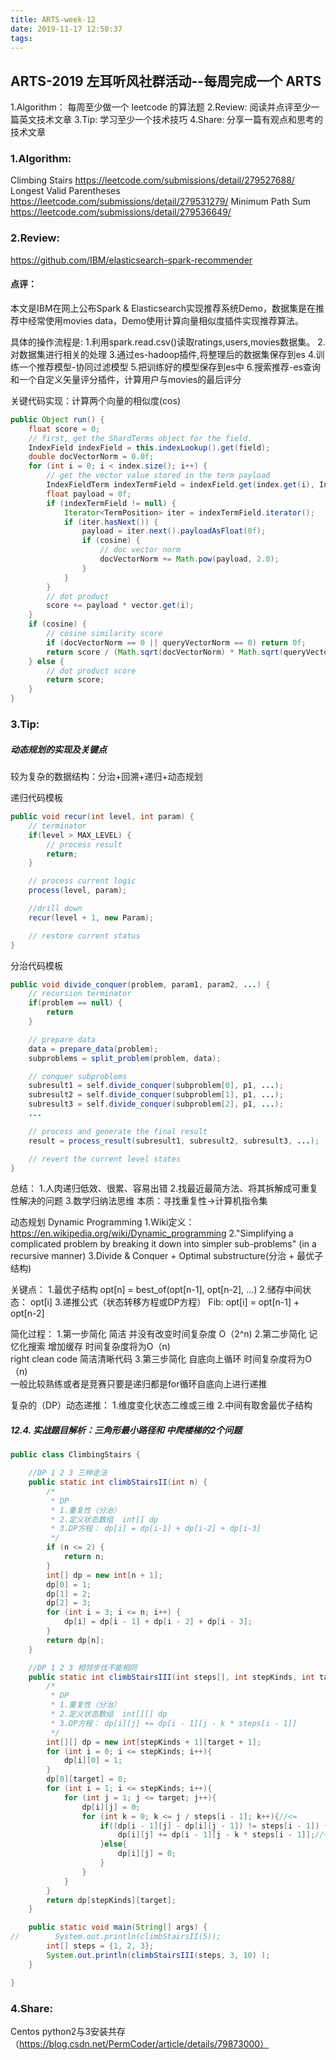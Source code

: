```yaml
---
title: ARTS-week-12
date: 2019-11-17 12:50:37
tags:
---
```


## ARTS-2019 左耳听风社群活动--每周完成一个 ARTS
1.Algorithm： 每周至少做一个 leetcode 的算法题
2.Review: 阅读并点评至少一篇英文技术文章
3.Tip: 学习至少一个技术技巧
4.Share: 分享一篇有观点和思考的技术文章

### 1.Algorithm:

Climbing Stairs https://leetcode.com/submissions/detail/279527688/
Longest Valid Parentheses https://leetcode.com/submissions/detail/279531279/
Minimum Path Sum https://leetcode.com/submissions/detail/279536649/

### 2.Review:

https://github.com/IBM/elasticsearch-spark-recommender

#### 点评：
本文是IBM在网上公布Spark & Elasticsearch实现推荐系统Demo，数据集是在推荐中经常使用movies data，Demo使用计算向量相似度插件实现推荐算法。

具体的操作流程是:
1.利用spark.read.csv()读取ratings,users,movies数据集。
2.对数据集进行相关的处理
3.通过es-hadoop插件,将整理后的数据集保存到es
4.训练一个推荐模型-协同过滤模型
5.把训练好的模型保存到es中
6.搜索推荐-es查询和一个自定义矢量评分插件，计算用户与movies的最后评分

关键代码实现：计算两个向量的相似度(cos)
``` java
public Object run() {
    float score = 0;
    // first, get the ShardTerms object for the field.
    IndexField indexField = this.indexLookup().get(field);
    double docVectorNorm = 0.0f;
    for (int i = 0; i < index.size(); i++) {
        // get the vector value stored in the term payload
        IndexFieldTerm indexTermField = indexField.get(index.get(i), IndexLookup.FLAG_PAYLOADS);
        float payload = 0f;
        if (indexTermField != null) {
            Iterator<TermPosition> iter = indexTermField.iterator();
            if (iter.hasNext()) {
                payload = iter.next().payloadAsFloat(0f);
                if (cosine) {
                    // doc vector norm
                    docVectorNorm += Math.pow(payload, 2.0);
                }
            }
        }
        // dot product
        score += payload * vector.get(i);
    }
    if (cosine) {
        // cosine similarity score
        if (docVectorNorm == 0 || queryVectorNorm == 0) return 0f;
        return score / (Math.sqrt(docVectorNorm) * Math.sqrt(queryVectorNorm));
    } else {
        // dot product score
        return score;
    }
}
``` 

### 3.Tip:

##### 动态规划的实现及关键点

较为复杂的数据结构：分治+回溯+递归+动态规划

递归代码模板
``` java
public void recur(int level, int param) {
	// terminator
	if(level > MAX_LEVEL) {
		// process result
		return;
	}

	// process current logic
	process(level, param);

	//drill down
	recur(level + 1, new Param);

	// restore current status
}
``` 

分治代码模板
``` java
public void divide_conquer(problem, param1, param2, ...) {
	// recursion terminator
	if(problem == null) {
		return
	}

	// prepare data
	data = prepare_data(problem);
	subproblems = split_problem(problem, data);

	// conquer subproblems
	subresult1 = self.divide_conquer(subproblem[0], p1, ...);
	subresult2 = self.divide_conquer(subproblem[1], p1, ...);
	subresult3 = self.divide_conquer(subproblem[2], p1, ...);
	...

	// process and generate the final result
	result = process_result(subresult1, subresult2, subresult3, ...);

	// revert the current level states
}
``` 

总结：
1.人肉递归低效、很累、容易出错
2.找最近最简方法、将其拆解成可重复性解决的问题
3.数学归纳法思维
本质：寻找重复性->计算机指令集

动态规划 Dynamic Programming
1.Wiki定义：
https://en.wikipedia.org/wiki/Dynamic_programming
2."Simplifying a complicated problem by breaking it down into simpler sub-problems"
(in a recursive manner)
3.Divide & Conquer + Optimal substructure(分治 + 最优子结构)

关键点：
1.最优子结构 opt[n] = best_of(opt[n-1], opt[n-2], ...)
2.储存中间状态： opt[i]
3.递推公式（状态转移方程或DP方程）
Fib: opt[i] = opt[n-1] + opt[n-2]

简化过程：
1.第一步简化  简洁  并没有改变时间复杂度 O（2^n)
2.第二步简化  记忆化搜索 增加缓存 时间复杂度将为O（n)  
right clean code 简洁清晰代码
3.第三步简化 自底向上循环  时间复杂度将为O（n)  
一般比较熟练或者是竞赛只要是递归都是for循环自底向上进行递推

复杂的（DP）动态递推：
1.维度变化状态二维或三维 
2.中间有取舍最优子结构


##### 12.4. 实战题目解析：三角形最小路径和  中爬楼梯的2个问题
``` java
public class ClimbingStairs {

    //DP 1 2 3 三种走法
    public static int climbStairsII(int n) {
        /*
         * DP
         * 1.重复性（分治）
         * 2.定义状态数组  int[] dp
         * 3.DP方程： dp[i] = dp[i-1] + dp[i-2] + dp[i-3]
         */
        if (n <= 2) {
            return n;
        }
        int[] dp = new int[n + 1];
        dp[0] = 1;
        dp[1] = 2;
        dp[2] = 3;
        for (int i = 3; i <= n; i++) {
            dp[i] = dp[i - 1] + dp[i - 2] + dp[i - 3];
        }
        return dp[n];
    }

    //DP 1 2 3 相邻步伐不能相同
    public static int climbStairsIII(int steps[], int stepKinds, int target){
        /*
         * DP
         * 1.重复性（分治）
         * 2.定义状态数组  int[][] dp
         * 3.DP方程： dp[i][j] += dp[i - 1][j - k * steps[i - 1]]
         */
        int[][] dp = new int[stepKinds + 1][target + 1];
        for (int i = 0; i <= stepKinds; i++){
            dp[i][0] = 1;
        }
        dp[0][target] = 0;
        for (int i = 1; i <= stepKinds; i++){
            for (int j = 1; j <= target; j++){
                dp[i][j] = 0;
                for (int k = 0; k <= j / steps[i - 1]; k++){//<=
                    if((dp[i - 1][j] - dp[i][j - 1]) != steps[i - 1]) {
                        dp[i][j] += dp[i - 1][j - k * steps[i - 1]];//+=
                    }else{
                        dp[i][j] = 0;
                    }
                }
            }
        }
        return dp[stepKinds][target];
    }

    public static void main(String[] args) {
//        System.out.println(climbStairsII(5));
        int[] steps = {1, 2, 3};
        System.out.println(climbStairsIII(steps, 3, 10) );
    }

}

``` 


### 4.Share:
Centos python2与3安装共存（https://blog.csdn.net/PermCoder/article/details/79873000）